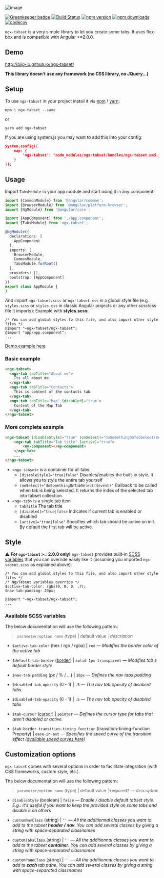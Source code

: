 ![image](https://user-images.githubusercontent.com/5319267/28922057-f0d471fa-7858-11e7-8478-010657fd0e60.png)

[![Greenkeeper badge](https://badges.greenkeeper.io/biig-io/ngx-tabset.svg)](https://greenkeeper.io/)
[![Build Status](https://travis-ci.org/biig-io/ngx-tabset.svg?branch=master)](https://travis-ci.org/biig-io/ngx-tabset) [![npm version](https://badge.fury.io/js/ngx-tabset.svg)](https://badge.fury.io/js/ngx-tabset) [![npm downloads](https://img.shields.io/npm/dm/ngx-tabset.svg)](https://npmjs.org/ngx-tabset) [![codecov](https://codecov.io/gh/biig-io/ngx-tabset/branch/master/graph/badge.svg)](https://codecov.io/gh/biig-io/ngx-tabset)

`ngx-tabset` is a very simple library to let you create some tabs. It uses flex-box and is compatible with Angular >=2.0.0.

## Demo
http://biig-io.github.io/ngx-tabset/

**This library doesn't use any framework (no CSS library, no JQuery...)**

## Setup
To use `ngx-tabset` in your project install it via [npm](https://www.npmjs.com/package/ngx-tabset) / [yarn](https://yarnpkg.com/fr/package/ngx-tabset):
```
npm i ngx-tabset --save
```
or
```
yarn add ngx-tabset
```

If you are using system.js you may want to add this into your config:

```json
System.config({
    map: {
        'ngx-tabset': 'node_modules/ngx-tabset/bundles/ngx-tabset.umd.js'
    }
});
```

## Usage

Import `TabsModule` in your app module and start using it in any component:
```typescript
import {CommonModule} from '@angular/common';
import {BrowserModule} from '@angular/platform-browser';
import {NgModule} from '@angular/core';

import {AppComponent} from './app.component';
import {TabsModule} from 'ngx-tabset';

@NgModule({
  declarations: [
    AppComponent
  ],
  imports: [
    BrowserModule,
    CommonModule,
    TabsModule.forRoot()
  ],
  providers: [],
  bootstrap: [AppComponent]
})
export class AppModule {
}
```

And import `ngx-tabset.scss` or `ngx-tabset.css` in a global style file (e.g. `styles.scss` or `styles.css` in classic Angular projects or any other scss/css file it imports):
Example with **styles.scss**:
```
/* You can add global styles to this file, and also import other style files */
@import "~ngx-tabset/ngx-tabset";
@import "app/app.component";
...
```
[Demo example here](https://github.com/biig-io/ngx-tabset/blob/master/src/styles.scss)

### Basic example
```html
<ngx-tabset>
  <ngx-tab tabTitle="About me">
    Its all about me.
  </ngx-tab>
  <ngx-tab tabTitle="Contacts">
    This is content of the contacts tab
  </ngx-tab>
  <ngx-tab tabTitle="Map" [disabled]="true">
    Content of the Map Tab
  </ngx-tab>
</ngx-tabset>
```

### More complete example
```html
<ngx-tabset [disableStyle]="true" (onSelect)="doSomethingOnTabSelect($event)">
    <ngx-tab tabTitle="Tab title" [active]="true">
        <my-component></my-component>
    </ngx-tab>
    ...
</ngx-tabset>
```

* `<ngx-tabset>` is a container for all tabs
    * `[disableStyle]="true|false"` Disables/enables the built-in style. It allows you to style the entire tab yourself
    * `(onSelect)="doSomethingOnTabSelect($event)"` Callback to be called when tab is being selected. It returns the index of the selected tab into tabset collection.
* `<ngx-tab>` is a single tab item
    * `tabTitle` The tab title
    * `[disabled]="true|false` Indicates if current tab is enabled or disabled
    * `[active]="true|false"` Specifies which tab should be active on init. By default the first tab will be active.


## Style
⚠️ **For `ngx-tabset` >= 2.0.0 only!**
`ngx-tabset` provides built-in [SCSS variables](https://sass-lang.com/guide#topic-2) that you can override easily like it (assuming you imported `ngx-tabset.scss` as explained above):
```
/* You can add global styles to this file, and also import other style files */
/* NgxTabset variables override */
$active-tab-color: rgba(0, 0, 0, .7);
$nav-tab-padding: 20px;

@import "~ngx-tabset/ngx-tabset";
...
```

### Available SCSS variables
The below documentation will use the following pattern:
> `parameter/option name` (type) | default value | _description_

- `$active-tab-color` (hex / rgb / rgba) | `red` ― _Modifies the border color of the active tab_

- `$default-tab-border` ([border](https://developer.mozilla.org/fr/docs/Web/CSS/border)) | `solid 1px transparent` ― _Modifies tab's default border style_

- `$nav-tab-padding` (px / % / ...) | `10px` ― _Defines the nav tabs padding_

- `$disabled-tab-opacity` (0 - 1) | `.5` ― _The nav tab opacity of disabled tabs_

- `$disabled-tab-opacity` (0 - 1) | `.5` ― _The nav tab opacity of disabled tabs_

- `$tab-cursor` ([cursor](https://developer.mozilla.org/fr/docs/Web/CSS/cursor)) | `pointer` ― _Defines the cursor type for tabs that aren't disabled or active._

- `$tab-border-transition-timing-function` (transition-timing-function Property) | `ease-in-out` ― _Specifies the speed curve of the transition effect ([available speed curves here](https://www.w3schools.com/cssref/css3_pr_transition-timing-function.asp))_


## Customization options
`ngx-tabset` comes with several options in order to facilitate integration (with CSS frameworks, custom style, etc.).

The below documentation will use the following pattern:
> `parameter/option name` (type) | default value | required? ― _description_

- `disableStyle` (boolean) | `false` ― _Enable / disable default tabset style. E.g.: it's useful if you want to keep the provided style on some tabs and disable it on others_

- `customNavClass` (string) | `''` ― _All the additionnal classes you want to add to the tabset **header / nav**. You can add several classes by giving a string with space-separated classnames_

- `customTabsClass` (string) | `''` ― _All the additionnal classes you want to add to the tabset **container**. You can add several classes by giving a string with space-separated classnames_

- `customPaneClass` (string) | `''` ― _All the additionnal classes you want to add to **each** tab pane. You can add several classes by giving a string with space-separated classnames_